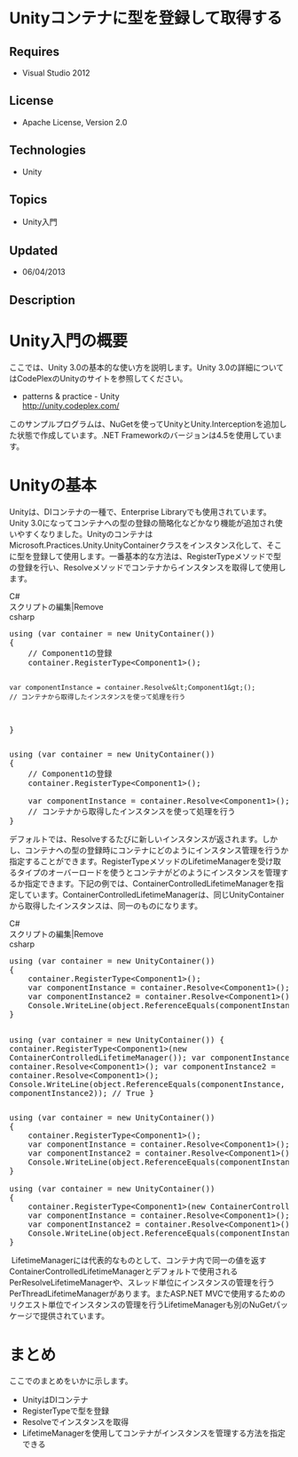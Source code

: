 # Unityコンテナに型を登録して取得する
## Requires
- Visual Studio 2012
## License
- Apache License, Version 2.0
## Technologies
- Unity
## Topics
- Unity入門
## Updated
- 06/04/2013
## Description

<h1>Unity入門の概要</h1>
<p>ここでは、Unity 3.0の基本的な使い方を説明します。Unity 3.0の詳細についてはCodePlexのUnityのサイトを参照してください。</p>
<ul>
<li>patterns &amp; practice - Unity<br>
<a href="http://unity.codeplex.com/">http://unity.codeplex.com/</a> </li></ul>
<p>このサンプルプログラムは、NuGetを使ってUnityとUnity.Interceptionを追加した状態で作成しています。.NET Frameworkのバージョンは4.5を使用しています。</p>
<h1>Unityの基本</h1>
<p>Unityは、DIコンテナの一種で、Enterprise Libraryでも使用されています。Unity 3.0になってコンテナへの型の登録の簡略化などかなり機能が追加され使いやすくなりました。UnityのコンテナはMicrosoft.Practices.Unity.UnityContainerクラスをインスタンス化して、そこに型を登録して使用します。一番基本的な方法は、RegisterTypeメソッドで型の登録を行い、Resolveメソッドでコンテナからインスタンスを取得して使用します。</p>
<div class="scriptcode">
<div class="pluginEditHolder" pluginCommand="mceScriptCode">
<div class="title"><span>C#</span></div>
<div class="pluginLinkHolder"><span class="pluginEditHolderLink">スクリプトの編集</span>|<span class="pluginRemoveHolderLink">Remove</span></div>
<span class="hidden">csharp</span>
<pre class="hidden">using (var container = new UnityContainer())
{
    // Component1の登録
    container.RegisterType&lt;Component1&gt;();

    var componentInstance = container.Resolve&lt;Component1&gt;();
    // コンテナから取得したインスタンスを使って処理を行う
}
</pre>
<div class="preview">
<pre class="csharp"><span class="cs__keyword">using</span>&nbsp;(var&nbsp;container&nbsp;=&nbsp;<span class="cs__keyword">new</span>&nbsp;UnityContainer())&nbsp;
{&nbsp;
&nbsp;&nbsp;&nbsp;&nbsp;<span class="cs__com">//&nbsp;Component1の登録</span>&nbsp;
&nbsp;&nbsp;&nbsp;&nbsp;container.RegisterType&lt;Component1&gt;();&nbsp;
&nbsp;
&nbsp;&nbsp;&nbsp;&nbsp;var&nbsp;componentInstance&nbsp;=&nbsp;container.Resolve&lt;Component1&gt;();&nbsp;
&nbsp;&nbsp;&nbsp;&nbsp;<span class="cs__com">//&nbsp;コンテナから取得したインスタンスを使って処理を行う</span>&nbsp;
}&nbsp;
</pre>
</div>
</div>
</div>
<p>デフォルトでは、Resolveするたびに新しいインスタンスが返されます。しかし、コンテナへの型の登録時にコンテナにどのようにインスタンス管理を行うか指定することができます。RegisterTypeメソッドのLifetimeManagerを受け取るタイプのオーバーロードを使うとコンテナがどのようにインスタンスを管理するか指定できます。下記の例では、ContainerControlledLifetimeManagerを指定しています。ContainerControlledLifetimeManagerは、同じUnityContainerから取得したインスタンスは、同一のものになります。</p>
<div class="scriptcode">
<div class="pluginEditHolder" pluginCommand="mceScriptCode">
<div class="title"><span>C#</span></div>
<div class="pluginLinkHolder"><span class="pluginEditHolderLink">スクリプトの編集</span>|<span class="pluginRemoveHolderLink">Remove</span></div>
<span class="hidden">csharp</span>
<pre class="hidden">using (var container = new UnityContainer())
{
    container.RegisterType&lt;Component1&gt;();
    var componentInstance = container.Resolve&lt;Component1&gt;();
    var componentInstance2 = container.Resolve&lt;Component1&gt;();
    Console.WriteLine(object.ReferenceEquals(componentInstance, componentInstance2)); // False
}

using (var container = new UnityContainer())
{
    container.RegisterType&lt;Component1&gt;(new ContainerControlledLifetimeManager());
    var componentInstance = container.Resolve&lt;Component1&gt;();
    var componentInstance2 = container.Resolve&lt;Component1&gt;();
    Console.WriteLine(object.ReferenceEquals(componentInstance, componentInstance2)); // True
}
</pre>
<div class="preview">
<pre class="csharp"><span class="cs__keyword">using</span>&nbsp;(var&nbsp;container&nbsp;=&nbsp;<span class="cs__keyword">new</span>&nbsp;UnityContainer())&nbsp;
{&nbsp;
&nbsp;&nbsp;&nbsp;&nbsp;container.RegisterType&lt;Component1&gt;();&nbsp;
&nbsp;&nbsp;&nbsp;&nbsp;var&nbsp;componentInstance&nbsp;=&nbsp;container.Resolve&lt;Component1&gt;();&nbsp;
&nbsp;&nbsp;&nbsp;&nbsp;var&nbsp;componentInstance2&nbsp;=&nbsp;container.Resolve&lt;Component1&gt;();&nbsp;
&nbsp;&nbsp;&nbsp;&nbsp;Console.WriteLine(<span class="cs__keyword">object</span>.ReferenceEquals(componentInstance,&nbsp;componentInstance2));&nbsp;<span class="cs__com">//&nbsp;False</span>&nbsp;
}&nbsp;
&nbsp;
<span class="cs__keyword">using</span>&nbsp;(var&nbsp;container&nbsp;=&nbsp;<span class="cs__keyword">new</span>&nbsp;UnityContainer())&nbsp;
{&nbsp;
&nbsp;&nbsp;&nbsp;&nbsp;container.RegisterType&lt;Component1&gt;(<span class="cs__keyword">new</span>&nbsp;ContainerControlledLifetimeManager());&nbsp;
&nbsp;&nbsp;&nbsp;&nbsp;var&nbsp;componentInstance&nbsp;=&nbsp;container.Resolve&lt;Component1&gt;();&nbsp;
&nbsp;&nbsp;&nbsp;&nbsp;var&nbsp;componentInstance2&nbsp;=&nbsp;container.Resolve&lt;Component1&gt;();&nbsp;
&nbsp;&nbsp;&nbsp;&nbsp;Console.WriteLine(<span class="cs__keyword">object</span>.ReferenceEquals(componentInstance,&nbsp;componentInstance2));&nbsp;<span class="cs__com">//&nbsp;True</span>&nbsp;
}&nbsp;
</pre>
</div>
</div>
</div>
<div class="endscriptcode">&nbsp;LifetimeManagerには代表的なものとして、コンテナ内で同一の値を返すContainerControlledLifetimeManagerとデフォルトで使用されるPerResolveLifetimeManagerや、スレッド単位にインスタンスの管理を行うPerThreadLifetimeManagerがあります。またASP.NET MVCで使用するためのリクエスト単位でインスタンスの管理を行うLifetimeManagerも別のNuGetパッケージで提供されています。</div>
<div class="endscriptcode"></div>
<h1 class="endscriptcode">まとめ</h1>
<div class="endscriptcode">ここでのまとめをいかに示します。</div>
<ul>
<li>
<div class="endscriptcode">UnityはDIコンテナ</div>
</li><li>
<div class="endscriptcode">RegisterTypeで型を登録</div>
</li><li>
<div class="endscriptcode">Resolveでインスタンスを取得</div>
</li><li>
<div class="endscriptcode">LifetimeManagerを使用してコンテナがインスタンスを管理する方法を指定できる</div>
</li></ul>
<p class="endscriptcode">&nbsp;</p>
